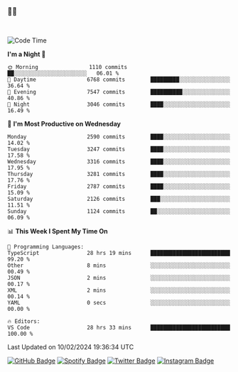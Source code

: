 ### 🤙🍺

<!-- <a href="https://github-readme-stats.vercel.app/api?username=hzak2xx&count_private=true&show_icons=true&theme=dracula">
  <img align="center" src="https://github-readme-stats.vercel.app/api?username=hzak2xx&count_private=true&show_icons=true&theme=dracula" />
</a>
</br> -->
</br>

<!--START_SECTION:waka-->
![Code Time](http://img.shields.io/badge/Code%20Time-3%2C063%20hrs%2046%20mins-blue)

**I'm a Night 🦉** 

```text
🌞 Morning                1110 commits        ██░░░░░░░░░░░░░░░░░░░░░░░   06.01 % 
🌆 Daytime                6768 commits        █████████░░░░░░░░░░░░░░░░   36.64 % 
🌃 Evening                7547 commits        ██████████░░░░░░░░░░░░░░░   40.86 % 
🌙 Night                  3046 commits        ████░░░░░░░░░░░░░░░░░░░░░   16.49 % 
```
📅 **I'm Most Productive on Wednesday** 

```text
Monday                   2590 commits        ████░░░░░░░░░░░░░░░░░░░░░   14.02 % 
Tuesday                  3247 commits        ████░░░░░░░░░░░░░░░░░░░░░   17.58 % 
Wednesday                3316 commits        ████░░░░░░░░░░░░░░░░░░░░░   17.95 % 
Thursday                 3281 commits        ████░░░░░░░░░░░░░░░░░░░░░   17.76 % 
Friday                   2787 commits        ████░░░░░░░░░░░░░░░░░░░░░   15.09 % 
Saturday                 2126 commits        ███░░░░░░░░░░░░░░░░░░░░░░   11.51 % 
Sunday                   1124 commits        ██░░░░░░░░░░░░░░░░░░░░░░░   06.09 % 
```


📊 **This Week I Spent My Time On** 

```text
💬 Programming Languages: 
TypeScript               28 hrs 19 mins      █████████████████████████   99.20 % 
Other                    8 mins              ░░░░░░░░░░░░░░░░░░░░░░░░░   00.49 % 
JSON                     2 mins              ░░░░░░░░░░░░░░░░░░░░░░░░░   00.17 % 
XML                      2 mins              ░░░░░░░░░░░░░░░░░░░░░░░░░   00.14 % 
YAML                     0 secs              ░░░░░░░░░░░░░░░░░░░░░░░░░   00.00 % 

🔥 Editors: 
VS Code                  28 hrs 33 mins      █████████████████████████   100.00 % 
```


 Last Updated on 10/02/2024 19:36:34 UTC
<!--END_SECTION:waka-->

[![GitHub Badge](https://img.shields.io/badge/GitHub-100000?style=for-the-badge&logo=github&logoColor=white)](https://github.com/hzak2xx)
[![Spotify Badge](https://img.shields.io/badge/Spotify-1ED760?&style=for-the-badge&logo=spotify&logoColor=white)](https://open.spotify.com/user/uf90s6sbbh75a1mt44clkhkvf)
[![Twitter Badge](https://img.shields.io/badge/Twitter-1DA1F2?style=for-the-badge&logo=twitter&logoColor=white)](https://twitter.com/hzak2xx)
[![Instagram Badge](https://img.shields.io/badge/Instagram-E4405F?style=for-the-badge&logo=instagram&logoColor=white)](https://www.instagram.com/hzak2xx/)
